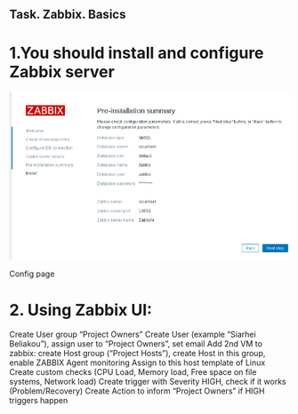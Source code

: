 ##   Task. Zabbix. Basics

# 1.You should install and configure Zabbix server

<img src="pictures/Screenshot from 2017-07-24 12-40-12.png">

Config page
 
# 2. Using Zabbix UI:

Create User group “Project Owners” 
Create User (example “Siarhei Beliakou”), assign user to “Project Owners”, set email
Add 2nd VM to zabbix: create Host group (“Project Hosts”), create Host in this group, enable ZABBIX Agent monitoring
Assign to this host template of Linux 
Create custom checks (CPU Load, Memory load, Free space on file systems, Network load)
Create trigger with Severity HIGH, check if it works (Problem/Recovery)
Create Action to inform “Project Owners” if HIGH triggers happen
